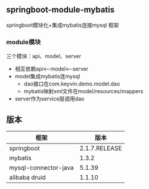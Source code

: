 ## springboot-module-mybatis

springboot模块化+集成mybatis连接mysql 框架

### module模块
三个模块：api、model、server   
+ 相互依赖api<--model<--server   
+ model集成mybatis连mysql
    - dao接口在com.keyvin.demo.model.dao
    - mybatis映射xml文件在model/resources/mappers   
+ server作为service层调用dao

## 版本

框架 | 版本
--- | ----
springboot | 2.1.7.RELEASE
mybatis | 1.3.2
mysql-connector-java | 5.1.39
alibaba druid | 1.1.10